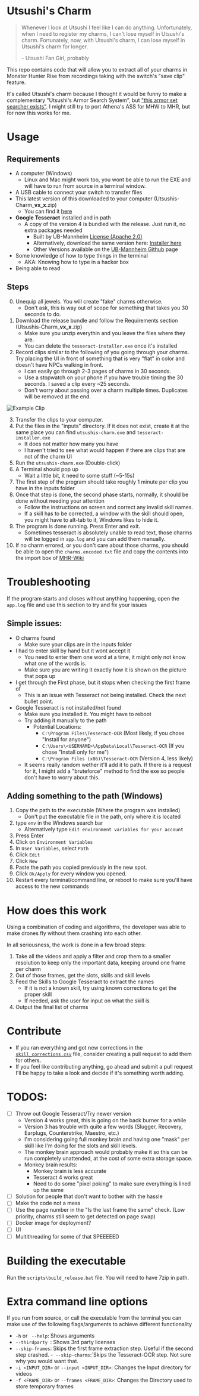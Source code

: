 # Utsushi's Charm

> Whenever I look at Utsushi I feel like I can do anything. Unfortunately, when I need to register my charms, I can't lose myself in Utsushi's charm.
> Fortunately, now, with Utsushi's charm, I can lose myself in Utsushi's charm for longer.
> 
> \- Utsushi Fan Girl, probably


This repo contains code that will allow you to extract all of your charms in Monster Hunter Rise from recordings taking with the switch's "save clip" feature.

It's called Utsushi's charm because I thought it would be funny to make a complementary "Utsushi's Armor Search System", but ["this armor set searcher exists"](https://mhrise.wiki-db.com/sim/?hl=en). I might still try to port Athena's ASS for MHW to MHR, but for now this works for me.

# Usage

## Requirements
- A computer (Windows) 
  - Linux and Mac might work too, you wont be able to run the EXE and will have to run from source in a terminal window.
- A USB cable to connect your switch to transfer files
- This latest version of this downloaded to your computer (Utsushis-Charm_**vx_x**.zip)
  - You can find it [here](https://github.com/chpoit/utsushis-charm/releases/latest)
- **Google Tesseract** installed and in path 
  - A copy of the version 4 is bundled with the release. Just run it, no extra packages needed
    - Built by UB-Mannheim [License (Apache 2.0)](https://github.com/tesseract-ocr/tesseract/blob/master/LICENSE) 
    - Alternatively, download the same version here: [Installer here](https://digi.bib.uni-mannheim.de/tesseract/tesseract-ocr-w64-setup-v4.1.0.20190314.exe) 
    - Other Versions available on the [UB-Mannheim Github](https://github.com/UB-Mannheim/tesseract/wiki) page
- Some knowledge of how to type things in the terminal
  - AKA: Knowing how to type in a hacker box
- Being able to read


## Steps

0. Unequip all jewels. You will create "fake" charms otherwise.
   - Don't ask, this is way out of scope for something that takes you 30 seconds to do.
1. Download the release bundle and follow the Requirements section  (Utsushis-Charm_**vx_x**.zip)
   - Make sure you unzip everythin and you leave the files where they are.
   - You can delete the `tesseract-installer.exe` once it's installed  
2. Record clips similar to the following of you going through your charms. Try placing the UI in front of something that is very "flat" in color and doesn't have NPCs walking in front. 
   - I can easily go through 2-3 pages of charms in 30 seconds. 
   - Use a stopwatch on your phone if you have trouble timing the 30 seconds. I saved a clip every ~25 seconds.
   - Don't worry about passing over a charm multiple times. Duplicates will be removed at the end.

![Example Clip](./media/example_clip.gif)

3. Transfer the clips to your computer.
4. Put the files in the "inputs" directory. If it does not exist, create it at the same place you can find `utsushis-charm.exe` and `tesseract-installer.exe`
   - It does not matter how many you have 
   - I haven't tried to see what would happen if there are clips that are not of the charm UI
5. Run the `utsushis-charm.exe` (Double-click)
6. A Terminal should pop up
   - Wait a little bit, it need to some stuff (~5-15s) 
7. The first step of the program should take roughly 1 minute per clip you have in the inputs folder
8. Once that step is done, the second phase starts, normally, it should be done without needing your attention
   - Follow the instructions on screen and correct any invalid skill names.
   - If a skill has to be corrected, a window with the skill should open, you might have to alt-tab to it, Windows likes to hide it.
9. The program is done running. Press Enter and exit.
   - Sometimes tesseract is absolutely unable to read text, those charms will be logged in `app.log` and you can add them manually.
10. If no charm errored, or you don't care about those charms, you should be able to open the `charms.encoded.txt` file and copy the contents into the import box of [MHR-Wiki](https://mhrise.wiki-db.com/sim/?hl=en)




# Troubleshooting

If the program starts and closes without anything happening, open the `app.log` file and use this section to try and fix your issues

## Simple issues:
- O charms found
  - Make sure your clips are in the inputs folder
- I had to enter skill by hand but it wont accept it
  - You need to enter them one word at a time, it might only not know what one of the words is.
  - Make sure you are writing it exactly how it is shown on the picture that pops up
- I get through the First phase, but it stops when checking the first frame of
  - This is an issue with Tesseract not being installed. Check the next bullet point.
- Google Tesseract is not installed/not found
  - Make sure you installed it. You might have to reboot
  - Try adding it manually to the path
    - Potential Locations:
      -  `C:\Program Files\Tesseract-OCR` (Most likely, if you chose "Install for anyone")
      -  `C:\Users\<USERNAME>\AppData\Local\Tesseract-OCR` (If you chose "Install only for me")
      -  `C:\Program Files (x86)\Tesseract-OCR` (Version 4, less likely)
  -  It seems really random wether it'll add it to path. If there is a request for it, I might add a "bruteforce" method to find the exe so people don't have to worry about this.


## Adding something to the path (Windows)

1. Copy the path to the executable (Where the program was installed)
   - Don't put the executable file in the path, only where it is located
2. type `env` in the Windows search bar
   - Alternatively type `Edit environment variables for your account`
3. Press Enter
4. Click on `Environment Variables`
5. In `User Variables`, select `Path`
6. Click `Edit`
7. Click `New`
8. Paste the path you copied previously in the new spot.
9. Click `Ok/Apply` for every window you opened.
10. Restart every terminal/command line, or reboot to make sure you'll have access to the new commands


# How does this work

Using a combination of coding and algorithms, the developer was able to make drones fly without them crashing into each other. 

In all seriousness, the work is done in a few broad steps:
1. Take all the videos and apply a filter and crop them to a smaller resolution to keep only the important data, keeping around one frame per charm
2. Out of those frames, get the slots, skills and skill levels
3. Feed the Skills to Google Tesseract to extract the names
   - If it is not a known skill, try using known corrections to get the proper skill
   - If needed, ask the user for input on what the skill is
4. Output the final list of charms

# Contribute

- If you ran everything and got new corrections in the [`skill_corrections.csv`](skill_corrections.csv) file, consider creating a pull request to add them for others.
- If you feel like contributing anything, go ahead and submit a pull request I'll be happy to take a look and decide if it's something worth adding. 

# TODOS: 
- [ ] Throw out Google Tesseract/Try newer version
  - Version 4 works great, this is going on the back burner for a while
  - Version 3 has trouble with quite a few words (Slugger, Recovery, Earplugs, Counterstrike, Maestro, etc.)
  - I'm considering going full monkey brain and having one "mask" per skill like I'm doing for the slots and skill levels.
  - The monkey brain approach would probably make it so this can be run completely unattended, at the cost of some extra storage space.
  - Monkey brain results:
    - Monkey brain is less accurate
    - Tesseract 4 works great
    - Need to do some "pixel poking" to make sure everything is lined up the same
- [ ] Solution for people that don't want to bother with the hassle
- [ ] Make the code not a mess
- [ ] Use the page number in the "Is the last frame the same" check. (Low priority, charms still seem to get detected on page swap)
- [ ] Docker image for deployment?
- [ ] UI
- [ ] Multithreading for some of that SPEEEEED

# Building the executable
Run the `scripts\build_release.bat` file. You will need to have 7zip in path.

# Extra command line options
If you run from source, or call the executable from the terminal you can make use of the following flags/arguments to achieve different functionality

- `-h` or ` --help`: Shows arguments
- `--thirdparty `: Shows 3rd party licenses
- `--skip-frames`: Skips the first frame extraction step. Useful if the second step crashed.
-` --skip-charms`:`Skips the Tesseract-OCR step. Not sure why you would want that.
- `-i <INPUT_DIR>` or `--input <INPUT_DIR>`: Changes the Input directory for videos
- `-f <FRAME_DIR>` or `--frames <FRAME_DIR>`: Changes the Directory used to store temporary frames
